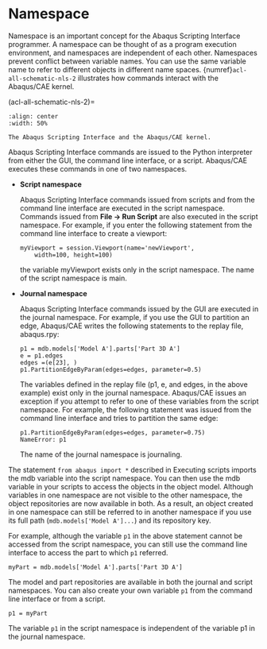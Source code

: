 # Namespace

Namespace is an important concept for the Abaqus Scripting Interface programmer. A namespace can be thought of as a program execution environment, and namespaces are independent of each other. Namespaces prevent conflict between variable names. You can use the same variable name to refer to different objects in different name spaces. {numref}`acl-all-schematic-nls-2` illustrates how commands interact with the Abaqus/CAE kernel.

(acl-all-schematic-nls-2)=

```{figure} /images/acl-all-schematic-nls.png
:align: center
:width: 50%

The Abaqus Scripting Interface and the Abaqus/CAE kernel.
```

Abaqus Scripting Interface commands are issued to the Python interpreter from either the GUI, the command line interface, or a script. Abaqus/CAE executes these commands in one of two namespaces.

- **Script namespace**

  Abaqus Scripting Interface commands issued from scripts and from the command line interface are executed in the script namespace. Commands issued from **File -> Run Script** are also executed in the script namespace. For example, if you enter the following statement from the command line interface to create a viewport:

  ```python2
  myViewport = session.Viewport(name='newViewport',
      width=100, height=100)
  ```

  the variable myViewport exists only in the script namespace. The name of the script namespace is main.

- **Journal namespace**

  Abaqus Scripting Interface commands issued by the GUI are executed in the journal namespace. For example, if you use the GUI to partition an edge, Abaqus/CAE writes the following statements to the replay file, abaqus.rpy:

  ```python2
  p1 = mdb.models['Model A'].parts['Part 3D A']
  e = p1.edges
  edges =(e[23], )
  p1.PartitionEdgeByParam(edges=edges, parameter=0.5)
  ```

  The variables defined in the replay file (p1, e, and edges, in the above example) exist only in the journal namespace. Abaqus/CAE issues an exception if you attempt to refer to one of these variables from the script namespace. For example, the following statement was issued from the command line interface and tries to partition the same edge:

  ```python2
  p1.PartitionEdgeByParam(edges=edges, parameter=0.75)
  NameError: p1
  ```

  The name of the journal namespace is journaling.

The statement `from abaqus import *` described in Executing scripts imports the mdb variable into the script namespace. You can then use the mdb variable in your scripts to access the objects in the object model. Although variables in one namespace are not visible to the other namespace, the object repositories are now available in both. As a result, an object created in one namespace can still be referred to in another namespace if you use its full path (`mdb.models['Model A']...`) and its repository key.

For example, although the variable `p1` in the above statement cannot be accessed from the script namespace, you can still use the command line interface to access the part to which `p1` referred.

```python2
myPart = mdb.models['Model A'].parts['Part 3D A']
```

The model and part repositories are available in both the journal and script namespaces. You can also create your own variable `p1` from the command line interface or from a script.

```python2
p1 = myPart
```

The variable `p1` in the script namespace is independent of the variable p1 in the journal namespace.

